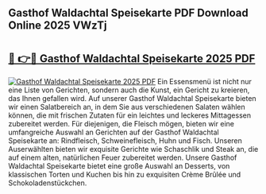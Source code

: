 ## Gasthof Waldachtal Speisekarte PDF Download Online 2025 VWzTj

# <h2><a href="http://gcacpx5.nevu.top/?p=Gasthof+Waldachtal+Speisekarte">🔗 👉🔴 Gasthof Waldachtal Speisekarte 2025 PDF</a></h2>

[![Gasthof Waldachtal Speisekarte 2025 PDF](https://i.imgur.com/dBaPXMq.png)](http://gcacpx5.nevu.top/?p=Gasthof+Waldachtal+Speisekarte)
Ein Essensmenü ist nicht nur eine Liste von Gerichten, sondern auch die Kunst, ein Gericht zu kreieren, das Ihnen gefallen wird. Auf unserer Gasthof Waldachtal Speisekarte bieten wir einen Salatbereich an, in dem Sie aus verschiedenen Salaten wählen können, die mit frischen Zutaten für ein leichtes und leckeres Mittagessen zubereitet werden. Für diejenigen, die Fleisch mögen, bieten wir eine umfangreiche Auswahl an Gerichten auf der Gasthof Waldachtal Speisekarte an: Rindfleisch, Schweinefleisch, Huhn und Fisch. Unseren Auserwählten bieten wir exquisite Gerichte wie Schaschlik und Steak an, die auf einem alten, natürlichen Feuer zubereitet werden. Unsere Gasthof Waldachtal Speisekarte bietet eine große Auswahl an Desserts, von klassischen Torten und Kuchen bis hin zu exquisiten Crème Brûlée und Schokoladenstückchen.

